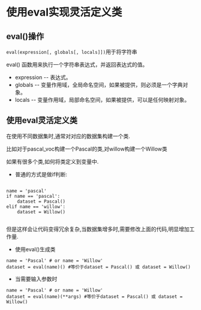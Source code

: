# 使用eval实现灵活定义类

## eval()操作

`eval(expression[, globals[, locals]])`用于将字符串

eval() 函数用来执行一个字符串表达式，并返回表达式的值。

- expression -- 表达式。
- globals -- 变量作用域，全局命名空间，如果被提供，则必须是一个字典对象。
- locals -- 变量作用域，局部命名空间，如果被提供，可以是任何映射对象。



## 使用eval灵活定义类

在使用不同数据集时,通常对对应的数据集构建一个类.

比如对于pascal_voc构建一个Pascal的类,对willow构建一个Willow类



如果有很多个类,如何将类定义到变量中.

- 普通的方式是做if判断:

```

name = 'pascal'
if name == 'pascal':
	dataset = Pascal()
elif name == 'willow':
	dataset = Willow()
	
```

但是这样会让代码变得冗余复杂,当数据集增多时,需要修改上面的代码,明显增加工作量.



- 使用eval()生成类

```
name = 'Pascal' # or name = 'Willow'
dataset = eval(name)() #等价于dataset = Pascal() 或 dataset = Willow()
```



- 当需要输入参数时

```
name = 'Pascal' # or name = 'Willow'
dataset = eval(name)(**args) #等价于dataset = Pascal() 或 dataset = Willow()
```

